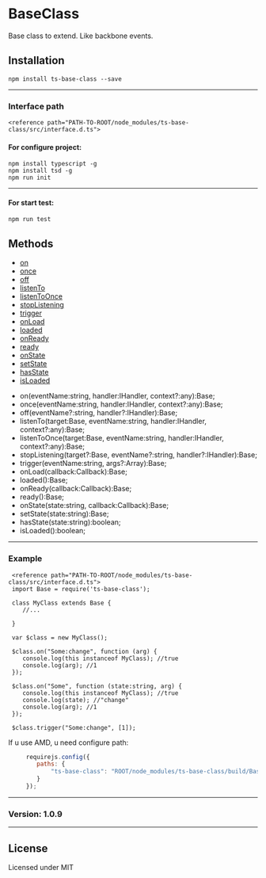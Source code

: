 # BaseClass
Base class to extend. Like backbone events.

Installation
------------

    npm install ts-base-class --save

------------

### Interface path

    <reference path="PATH-TO-ROOT/node_modules/ts-base-class/src/interface.d.ts">

#### For configure project:

    npm install typescript -g
    npm install tsd -g
    npm run init 

------------

#### For start test: 

    npm run test

Methods
-------
- [on](#on)
- [once](#once)
- [off](#off)
- [listenTo](#listenTo)
- [listenToOnce](#listenToOnce)
- [stopListening](#stopListening)
- [trigger](#trigger)
- [onLoad](#onLoad)
- [loaded](#loaded)
- [onReady](#onReady)
- [ready](#ready)
- [onState](#onState)
- [setState](#setState)
- [hasState](#hasState)
- [isLoaded](#isLoaded)



* on(eventName:string, handler:IHandler, context?:any):Base;
* once(eventName:string, handler:IHandler, context?:any):Base;
* off(eventName?:string, handler?:IHandler):Base;
* listenTo(target:Base, eventName:string, handler:IHandler, context?:any):Base;
* listenToOnce(target:Base, eventName:string, handler:IHandler, context?:any):Base;
* stopListening(target?:Base, eventName?:string, handler?:IHandler):Base;
* trigger(eventName:string, args?:Array<any>):Base;
* onLoad(callback:Callback):Base;
* loaded():Base;
* onReady(callback:Callback):Base;
* ready():Base;
* onState(state:string, callback:Callback):Base;
* setState(state:string):Base;
* hasState(state:string):boolean;
* isLoaded():boolean;

-----------
### Example

     <reference path="PATH-TO-ROOT/node_modules/ts-base-class/src/interface.d.ts">
     import Base = require('ts-base-class');
     
     class MyClass extends Base {
        //...
        
     }
     
     var $class = new MyClass();
     
     $class.on("Some:change", function (arg) {
        console.log(this instanceof MyClass); //true
        console.log(arg); //1
     });
     
     $class.on("Some", function (state:string, arg) {
        console.log(this instanceof MyClass); //true
        console.log(state); //"change"
        console.log(arg); //1
     });
     
     $class.trigger("Some:change", [1]);
     

If u use AMD, u need configure path:

```javascript
     requirejs.config({
        paths: {
            "ts-base-class": "ROOT/node_modules/ts-base-class/build/Base.min.js"
        }
     });
```
    
------------
### Version: 1.0.9
------------
License
-------

Licensed under MIT